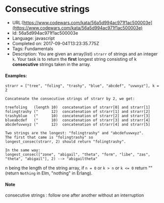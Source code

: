 # Consecutive strings

 - URL:[https://www.codewars.com/kata/56a5d994ac971f1ac500003e](https://www.codewars.com/kata/56a5d994ac971f1ac500003e)
 - Id: 56a5d994ac971f1ac500003e
 - Language: javascript
 - Completed on: 2017-09-04T13:23:35.775Z
 - Tags: Fundamentals
 - Description:
You are given an array(list) `strarr` of strings and an integer `k`. Your task is to return the **first** longest string
consisting of k **consecutive** strings taken in the array.

#### Examples:
```
strarr = ["tree", "foling", "trashy", "blue", "abcdef", "uvwxyz"], k = 2

Concatenate the consecutive strings of strarr by 2, we get:

treefoling   (length 10)  concatenation of strarr[0] and strarr[1]
folingtrashy ("      12)  concatenation of strarr[1] and strarr[2]
trashyblue   ("      10)  concatenation of strarr[2] and strarr[3]
blueabcdef   ("      10)  concatenation of strarr[3] and strarr[4]
abcdefuvwxyz ("      12)  concatenation of strarr[4] and strarr[5]

Two strings are the longest: "folingtrashy" and "abcdefuvwxyz".
The first that came is "folingtrashy" so 
longest_consec(strarr, 2) should return "folingtrashy".

In the same way:
longest_consec(["zone", "abigail", "theta", "form", "libe", "zas", "theta", "abigail"], 2) --> "abigailtheta"
```
n being the length of the string array, if `n = 0` or `k > n` or `k <= 0` return "" (return `Nothing` in Elm, "nothing" in Erlang).

#### Note
consecutive strings : follow one after another without an interruption
